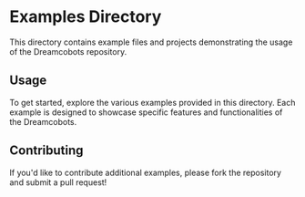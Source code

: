 # Examples Directory

This directory contains example files and projects demonstrating the usage of the Dreamcobots repository.

## Usage

To get started, explore the various examples provided in this directory. Each example is designed to showcase specific features and functionalities of the Dreamcobots.

## Contributing

If you'd like to contribute additional examples, please fork the repository and submit a pull request!